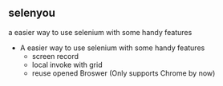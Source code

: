 ## selenyou
a easier way to use selenium with some handy features
* A easier way to use selenium with some handy features
    *  screen record
    *   local invoke with grid
    *   reuse opened Broswer (Only supports Chrome by now)
